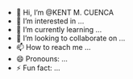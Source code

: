 - 👋 Hi, I’m @KENT M. CUENCA 
- 👀 I’m interested in ...
- 🌱 I’m currently learning ...
- 💞️ I’m looking to collaborate on ...
- 📫 How to reach me ...
- 😄 Pronouns: ...
- ⚡ Fun fact: ...

<!---
KENT M. CUENCA is a ✨ special ✨ repository because its `README.md` (this file) appears on your GitHub profile.
You can click the Preview link to take a look at your changes.
--->
